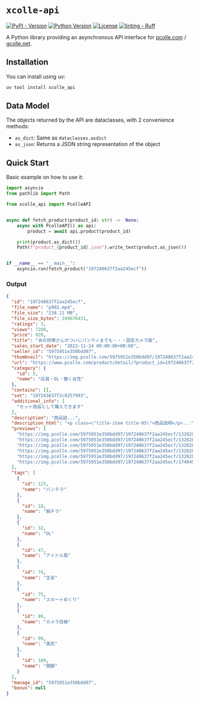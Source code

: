# `xcolle-api`

[![PyPI - Version](https://img.shields.io/pypi/v/xcolle-api)](https://pypi.org/project/xcolle-api/)
[![Python Version](https://img.shields.io/badge/python-3.11%2B-blue)](https://www.python.org/downloads/)
[![License](https://img.shields.io/badge/license-LGPLv3-green)](LICENSE)
[![linting - Ruff](https://img.shields.io/endpoint?url=https://raw.githubusercontent.com/astral-sh/ruff/main/assets/badge/v2.json)](https://github.com/NTFSvolume/xcolle-api/actions/workflows/ruff.yaml)

A Python library providing an asynchronous API interface for [pcolle.com](https://pcolle.com) / [gcolle.net](https://gcolle.net).

## Installation

You can install using uv:

```bash
uv tool install xcolle_api
```

## Data Model

The objects returned by the API are dataclasses, with 2 convenience methods:

- `as_dict`: Same as `dataclasses.asdict`
- `as_json`: Returns a JSON string representation of the object

## Quick Start

Basic example on how to use it:

```python
import asyncio
from pathlib import Path

from xcolle_api import PcolleAPI


async def fetch_product(product_id: str) ->  None:
    async with PcolleAPI() as api:
        product = await api.product(product_id)

    print(product.as_dict())
    Path(f"product_{product_id}.json").write_text(product.as_json())


if __name__ == "__main__":
    asyncio.run(fetch_product("197240637f2aa245ecf"))
```

### Output

```json
{
  "id": "197240637f2aa245ecf",
  "file_name": "p902.mp4",
  "file_size": "238.11 MB",
  "file_size_bytes": 249676431,
  "ratings": 3,
  "views": 7208,
  "price": 920,
  "title": "あの同僚さんがついにパンティまでも・・・固定カメラ版",
  "sales_start_date": "2022-11-24 00:00:00+00:00",
  "seller_id": "5975951e350bdd97",
  "thumbnail": "https://img.pcolle.com/5975951e350bdd97/197240637f2aa245ecf/132828_300x225.jpg",
  "url": "https://www.pcolle.com/product/detail/?product_id=197240637f2aa245ecf",
  "category": {
    "id": 5,
    "name": "店員・OL・働く女性"
  },
  "contains": [],
  "set": "197243637f2c0257993",
  "additional_info": [
    "セット商品として購入できます"
  ],
  "description": "商品説...",
  "description_html": "<p class=\"title-item title-05\">商品説明</p>...",
  "previews": [
    "https://img.pcolle.com/5975951e350bdd97/197240637f2aa245ecf/132828_1.jpg",
    "https://img.pcolle.com/5975951e350bdd97/197240637f2aa245ecf/132828_2.jpg",
    "https://img.pcolle.com/5975951e350bdd97/197240637f2aa245ecf/132828_3.jpg",
    "https://img.pcolle.com/5975951e350bdd97/197240637f2aa245ecf/132828_4.jpg",
    "https://img.pcolle.com/5975951e350bdd97/197240637f2aa245ecf/132828_5.jpg",
    "https://img.pcolle.com/5975951e350bdd97/197240637f2aa245ecf/174045_ab6.jpg"
  ],
  "tags": [
    {
      "id": 125,
      "name": "パンチラ"
    },
    {
      "id": 18,
      "name": "胸チラ"
    },
    {
      "id": 32,
      "name": "OL"
    },
    {
      "id": 47,
      "name": "アイドル風"
    },
    {
      "id": 74,
      "name": "生足"
    },
    {
      "id": 75,
      "name": "スカートめくり"
    },
    {
      "id": 86,
      "name": "カメラ目線"
    },
    {
      "id": 99,
      "name": "美尻"
    },
    {
      "id": 109,
      "name": "開脚"
    }
  ],
  "manage_id": "5975951e350bdd97",
  "bonus": null
}
```
